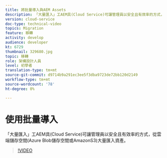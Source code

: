 ```yaml
---
title: 將批量導入與AEM Assets
description: 「大量匯入」工AEM具(Cloud Service)可讓管理員以安全且有效率的方式，從雲端儲存空間(Azure Blob儲存空間或AmazonS3)大量匯入資產。
version: cloud-service
doc-type: technical-video
topics: Migration
feature: 移轉
activity: develop
audience: developer
kt: 6729
thumbnail: 329680.jpg
topic: 移轉
role: 架構設計人員
level: 初學者
translation-type: tm+mt
source-git-commit: d9714b9a291ec3ee5f3dba9723de72bb120d2149
workflow-type: tm+mt
source-wordcount: '78'
ht-degree: 0%

---
```



# 使用批量導入

「大量匯入」工AEM具(Cloud Service)可讓管理員以安全且有效率的方式，從雲端儲存空間(Azure Blob儲存空間或AmazonS3)大量匯入資產。

>[!VIDEO](https://video.tv.adobe.com/v/329680/?quality=12&learn=on)
